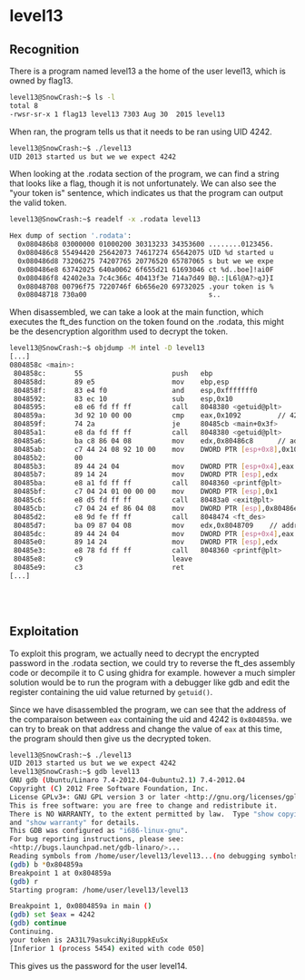 # level13

## Recognition

There is a program named level13 a the home of the user level13, which is owned by flag13.
```bash
level13@SnowCrash:~$ ls -l
total 8
-rwsr-sr-x 1 flag13 level13 7303 Aug 30  2015 level13
```

When ran, the program tells us that it needs to be ran using UID 4242.
```bash
level13@SnowCrash:~$ ./level13 
UID 2013 started us but we we expect 4242
```

When looking at the .rodata section of the program, we can find a string that looks like a flag, though it is not unfortunately. We can also see the "your token is" sentence, which indicates us that the program can output the valid token. 
```bash
level13@SnowCrash:~$ readelf -x .rodata level13 

Hex dump of section '.rodata':
  0x080486b8 03000000 01000200 30313233 34353600 ........0123456.
  0x080486c8 55494420 25642073 74617274 65642075 UID %d started u
  0x080486d8 73206275 74207765 20776520 65787065 s but we we expe
  0x080486e8 63742025 640a0062 6f655d21 61693046 ct %d..boe]!ai0F
  0x080486f8 42402e3a 7c4c366c 40413f3e 714a7d49 B@.:|L6l@A?>qJ}I
  0x08048708 00796f75 7220746f 6b656e20 69732025 .your token is %
  0x08048718 730a00                              s..
```

When disassembled, we can take a look at the main function, which executes the ft_des function on the token found on the .rodata, this might be the desencryption algorithm used to decrypt the token.
```bash
level13@SnowCrash:~$ objdump -M intel -D level13
[...]
0804858c <main>:
 804858c:       55                      push   ebp
 804858d:       89 e5                   mov    ebp,esp
 804858f:       83 e4 f0                and    esp,0xfffffff0
 8048592:       83 ec 10                sub    esp,0x10
 8048595:       e8 e6 fd ff ff          call   8048380 <getuid@plt>
 804859a:       3d 92 10 00 00          cmp    eax,0x1092         // 4242
 804859f:       74 2a                   je     80485cb <main+0x3f>
 80485a1:       e8 da fd ff ff          call   8048380 <getuid@plt>
 80485a6:       ba c8 86 04 08          mov    edx,0x80486c8      // address of "UID %d started us but we expect %d"
 80485ab:       c7 44 24 08 92 10 00    mov    DWORD PTR [esp+0x8],0x1092
 80485b2:       00 
 80485b3:       89 44 24 04             mov    DWORD PTR [esp+0x4],eax
 80485b7:       89 14 24                mov    DWORD PTR [esp],edx
 80485ba:       e8 a1 fd ff ff          call   8048360 <printf@plt>
 80485bf:       c7 04 24 01 00 00 00    mov    DWORD PTR [esp],0x1
 80485c6:       e8 d5 fd ff ff          call   80483a0 <exit@plt>
 80485cb:       c7 04 24 ef 86 04 08    mov    DWORD PTR [esp],0x80486ef
 80485d2:       e8 9d fe ff ff          call   8048474 <ft_des>
 80485d7:       ba 09 87 04 08          mov    edx,0x8048709    // address of "your token is %s"
 80485dc:       89 44 24 04             mov    DWORD PTR [esp+0x4],eax
 80485e0:       89 14 24                mov    DWORD PTR [esp],edx
 80485e3:       e8 78 fd ff ff          call   8048360 <printf@plt>
 80485e8:       c9                      leave  
 80485e9:       c3                      ret 
[...]
```
</br>
</br>

## Exploitation

To exploit this program, we actually need to decrypt the encrypted password in the .rodata section, we could try to reverse the ft_des assembly code or decompile it to C using ghidra for example. however a much simpler solution would be to run the program with a debugger like gdb and edit the register containing the uid value returned by `getuid()`.

Since we have disassembled the program, we can see that the address of the comparaison between `eax` containing the uid and 4242 is `0x804859a`. we can try to break on that address and change the value of `eax` at this time, the program should then give us the decrypted token.

```bash
level13@SnowCrash:~$ ./level13 
UID 2013 started us but we we expect 4242
level13@SnowCrash:~$ gdb level13
GNU gdb (Ubuntu/Linaro 7.4-2012.04-0ubuntu2.1) 7.4-2012.04
Copyright (C) 2012 Free Software Foundation, Inc.
License GPLv3+: GNU GPL version 3 or later <http://gnu.org/licenses/gpl.html>
This is free software: you are free to change and redistribute it.
There is NO WARRANTY, to the extent permitted by law.  Type "show copying"
and "show warranty" for details.
This GDB was configured as "i686-linux-gnu".
For bug reporting instructions, please see:
<http://bugs.launchpad.net/gdb-linaro/>...
Reading symbols from /home/user/level13/level13...(no debugging symbols found)...done.
(gdb) b *0x804859a
Breakpoint 1 at 0x804859a
(gdb) r
Starting program: /home/user/level13/level13 

Breakpoint 1, 0x0804859a in main ()
(gdb) set $eax = 4242
(gdb) continue
Continuing.
your token is 2A31L79asukciNyi8uppkEuSx
[Inferior 1 (process 5454) exited with code 050]
```

This gives us the password for the user level14.